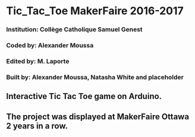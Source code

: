 # Tic_Tac_Toe MakerFaire 2016-2017
### Institution: Collège Catholique Samuel Genest
### Coded by: Alexander Moussa
### Edited by: M. Laporte
### Built by: Alexander Moussa, Natasha White and placeholder


## Interactive Tic Tac Toe game on Arduino. 
## The project was displayed at MakerFaire Ottawa 2 years in a row.

